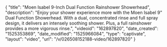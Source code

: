 {
    "title": "Moen Isabel 9-Inch Dual Function Rainshower Showerhead",
    "description": "Enjoy your shower experience more with the Moen Isabel 9\" Dual Function Showerhead. With a dual, concentrated rinse and full spray design, it delivers an intensely soothing shower. Plus, a full rainshower provides a more vigorous rinse.",
    "videoid": "162897820",
    "date_created": "1525353869",
    "date_modified": "1525966084",
    "type": "captivate",
    "layout": "video",
    "url": "\/v\/026508152188-video\/162897820"
}